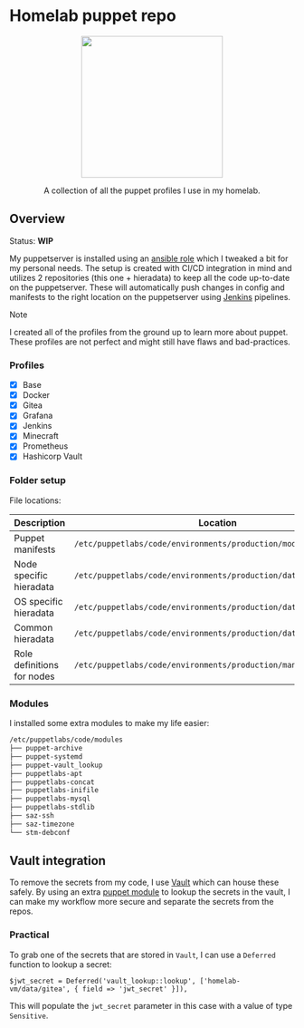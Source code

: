 # Homelab puppet repo

<p align="center">
<img src="https://www.puppet.com/sites/default/themes/custom/puppet/logo.svg" width=250>
</p>

<div align="center">
A collection of all the puppet profiles I use in my homelab.
</div>

## Overview

Status: **WIP**

My puppetserver is installed using an [ansible role](https://github.com/geerlingguy/ansible-role-puppet) which I tweaked a bit for my personal needs. The setup is created with CI/CD integration in mind and utilizes 2 repositories (this one + hieradata) to keep all the code up-to-date on the puppetserver. These will automatically push changes in config and manifests to the right location on the puppetserver using [Jenkins](https://www.jenkins.io/) pipelines.

> [!NOTE]
> I created all of the profiles from the ground up to learn more about puppet. These profiles are not perfect and might still have flaws and bad-practices.

### Profiles

- [x] Base
- [x] Docker
- [x] Gitea
- [x] Grafana
- [x] Jenkins
- [x] Minecraft
- [x] Prometheus
- [x] Hashicorp Vault

### Folder setup

File locations:

| Description                | Location                                                         |
| -------------------------- | ---------------------------------------------------------------- |
| Puppet manifests           | `/etc/puppetlabs/code/environments/production/modules/`          |
| Node specific hieradata    | `/etc/puppetlabs/code/environments/production/data/nodes/`       |
| OS specific hieradata      | `/etc/puppetlabs/code/environments/production/data/os/`          |
| Common hieradata           | `/etc/puppetlabs/code/environments/production/data/common.yaml`  |
| Role definitions for nodes | `/etc/puppetlabs/code/environments/production/manifests/site.pp` |

### Modules

I installed some extra modules to make my life easier:

```bash
/etc/puppetlabs/code/modules
├── puppet-archive
├── puppet-systemd
├── puppet-vault_lookup
├── puppetlabs-apt
├── puppetlabs-concat
├── puppetlabs-inifile
├── puppetlabs-mysql
├── puppetlabs-stdlib
├── saz-ssh
├── saz-timezone
└── stm-debconf
```


## Vault integration

To remove the secrets from my code, I use [Vault](https://www.hashicorp.com/products/vault) which can house these safely. By using an extra [puppet module](https://github.com/voxpupuli/puppet-vault_lookup) to lookup the secrets in the vault, I can make my workflow more secure and separate the secrets from the repos.

### Practical

To grab one of the secrets that are stored in `Vault`, I can use a `Deferred` function to lookup a secret:
```puppet
$jwt_secret = Deferred('vault_lookup::lookup', ['homelab-vm/data/gitea', { field => 'jwt_secret' }]),
```

This will populate the `jwt_secret` parameter in this case with a value of type `Sensitive`.